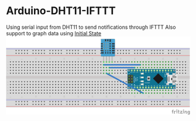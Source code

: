 # Arduino-DHT11-IFTTT
Using serial input from DHT11 to send notifications through IFTTT
Also support to graph data using <a href=https://www.initialstate.com/>Initial State</a>
![Layout](DHT11.png)
